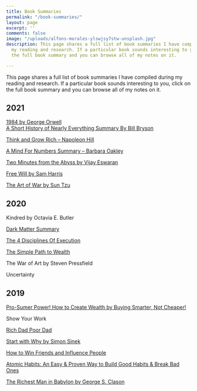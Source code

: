 ```yaml
---
title: Book Summaries
permalink: "/book-summaries/"
layout: page
excerpt: ''
comments: false
image: "/uploads/alfons-morales-ylswjsy7stw-unsplash.jpg"
description: This page shares a full list of book summaries I have compiled during
  my reading and research. If a particular book sounds interesting to you, click on
  the full book summary and you can browse all of my notes on it.

---
```

This page shares a full list of book summaries I have compiled during my reading and research. If a particular book sounds interesting to you, click on the full book summary and you can browse all of my notes on it.

## 2021

[1984 by George Orwell  
](https://bakarimustafa.com/book-summaries/1984-by-george-orwell/)[A Short History of Nearly Everything Summary By Bill Bryson](https://bakarimustafa.com/book-summaries/a-short-history-of-nearly-everything-summary-by-bill-bryson/)

[Think and Grow Rich – Napoleon Hill](https://bakarimustafa.com/book-summaries/think-and-grow-rich-napoleon-hill)

[A Mind For Numbers Summary – Barbara Oakley](https://bakarimustafa.com/book-summaries/a-mind-for-numbers-summary-barbara-oakley)

[Two Minutes from the Abyss by Vijay Eswaran](https://bakarimustafa.com/book-summaries/two-minutes-from-the-abyss-by-vijay-eswaran/)

[Free Will by Sam Harris](https://bakarimustafa.com/book-summaries/free-will-by-sam-harris/)

[The Art of War by Sun Tzu](https://bakarimustafa.com/book-summaries/the-art-of-war-by-sun-tzu/)

## 2020

Kindred by Octavia E. Butler

[Dark Matter Summary](/book-summaries/dark-matter-summary "Dark Matter")

[The 4 Disciplines Of Execution](/book-summaries/the-4-disciplines-of-execution/ "The 4 Disciplines Of Execution")

[The Simple Path to Wealth](/book-summaries/personal-finance/the-simple-path-to-wealth/ "The Simple Path to Wealth")

The War of Art by Steven Pressfield

Uncertainty

## 2019

[Pro-Sumer Power! How to Create Wealth by Buying Smarter, Not Cheaper!](/book-summaries/business/prosumer-power-by-dr-bill-quain-book/)

Show Your Work

[Rich Dad Poor Dad](/book-summaries/personal-finance/rich-dad-poor-dad/ "Rich Dad Poor Dad")

[Start with Why by Simon Sinek](/book-summaries/business/start-with-why/ "Start with Why by Simon Sinek")

[How to Win Friends and Influence People](/book-summaries/self-help/how-to-win-friends-and-influence-people/ "How to Win Friends and Influence People")

[Atomic Habits: An Easy & Proven Way to Build Good Habits & Break Bad Ones](/book-summaries/atomic-habits-by-james-clear/ "Atomic Habits")

[The Richest Man in Babylon by George S. Clason](/book-summaries/the-richest-man-in-babylon/ "The Richest Man in Babylon by George S. Clason")